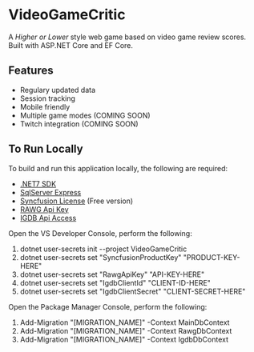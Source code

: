 # VideoGameCritic
A *Higher or Lower* style web game based on video game review scores. Built with ASP.NET Core and EF Core.

## Features
* Regulary updated data
* Session tracking
* Mobile friendly
* Multiple game modes (COMING SOON)
* Twitch integration (COMING SOON)

## To Run Locally
To build and run this application locally, the following are required:
* [.NET7 SDK](https://dotnet.microsoft.com/en-us/download/visual-studio-sdks)
* [SqlServer Express](https://www.microsoft.com/en-us/sql-server/sql-server-downloads)
* [Syncfusion License](https://www.syncfusion.com/sales/communitylicense) (Free version)
* [RAWG Api Key](https://rawg.io/apidocs)
* [IGDB Api Access](https://api-docs.igdb.com/#getting-started)

Open the VS Developer Console, perform the following:
1. dotnet user-secrets init --project VideoGameCritic
2. dotnet user-secrets set "SyncfusionProductKey" "PRODUCT-KEY-HERE"
3. dotnet user-secrets set "RawgApiKey" "API-KEY-HERE"
4. dotnet user-secrets set "IgdbClientId" "CLIENT-ID-HERE"
5. dotnet user-secrets set "IgdbClientSecret" "CLIENT-SECRET-HERE"

Open the Package Manager Console, perform the following:
1. Add-Migration "[MIGRATION_NAME]" -Context MainDbContext
2. Add-Migration "[MIGRATION_NAME]" -Context RawgDbContext
2. Add-Migration "[MIGRATION_NAME]" -Context IgdbDbContext

